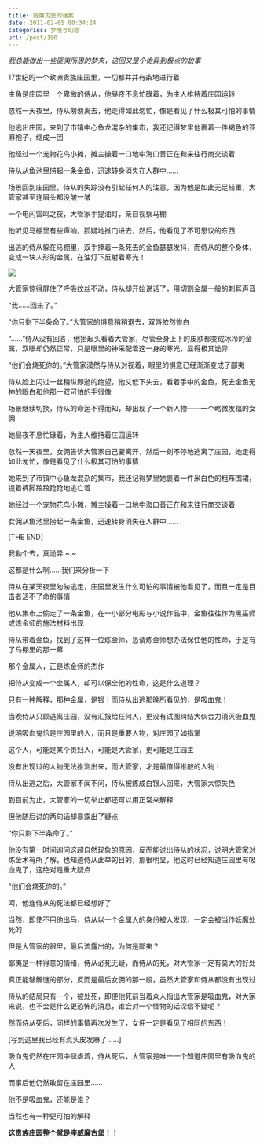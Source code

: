 ```yaml
---
title: 威廉古堡的谜案
date: 2011-02-05 00:34:24
categories: 梦境与幻想
url: /post/190
---
```


_我总能做出一些匪夷所思的梦来，这回又是个诡异到极点的故事_

17世纪的一个欧洲贵族庄园里，一切都井井有条地进行着

主角是庄园里一个卑微的侍从，他昼夜不息忙碌着，为主人维持着庄园运转

忽然一天夜里，侍从匆匆离去，他走得如此匆忙，像是看见了什么极其可怕的事情

他逃出庄园，来到了市镇中心鱼龙混杂的集市，我还记得梦里他裹着一件褐色的亚麻袍子，缩成一团

他经过一个宠物花鸟小摊，摊主操着一口地中海口音正在和来往行商交谈着

侍从从鱼池里捞起一条金鱼，迅速转身消失在人群中……

场景回到庄园里，侍从的失踪没有引起任何人的注意，因为他是如此无足轻重，大管家甚至连眉头都没皱一皱

一个电闪雷鸣之夜，大管家手提油灯，亲自视察马棚

他听见马棚里有些声响，狐疑地推门进去，然后，他看见了不可思议的东西

出逃的侍从躲在马棚里，双手捧着一条死去的金鱼瑟瑟发抖，而侍从的整个身体，变成一块人形的金属，在油灯下反射着寒光！

![](https://storageapi.fleek.co/0a3a8890-e65e-47ce-93d7-0442b9209d38-bucket/blog/posts/2011-02/02-05/106.jpg)

大管家惊得屏住了呼吸纹丝不动，侍从却开始说话了，用切割金属一般的刺耳声音

“我……回来了。”

“你只剩下半条命了。”大管家的惧意稍稍退去，双唇依然惨白

“……”侍从没有回答，他抬起头看着大管家，尽管全身上下的皮肤都变成冰冷的金属，双眼却仍然正常，只是眼里的神采配着这一身的寒光，显得极其诡异

“他们会烧死你的。”大管家漠然与侍从对视着，眼里的惧意已经渐渐变成了鄙夷

侍从脸上闪过一丝稍纵即逝的绝望，他又低下头去，看着手中的金鱼，死去金鱼无神的眼白和他那一双可怕的手很像

场景继续切换，侍从的命运不得而知，却出现了一个新人物——一个略微发福的女佣

她昼夜不息忙碌着，为主人维持着庄园运转

忽然一天夜里，女佣告诉大管家自己要离开，然后一刻不停地逃离了庄园，她走得如此匆忙，像是看见了什么极其可怕的事情

她来到了市镇中心鱼龙混杂的集市，我还记得梦里她裹着一件米白色的粗布围裙，提着裤脚踉踉跄跄地逃亡着

她经过一个宠物花鸟小摊，摊主操着一口地中海口音正在和来往行商交谈着

女佣从鱼池里捞起一条金鱼，迅速转身消失在人群中……

[THE END]

我勒个去，真诡异   ~.~

这都是什么啊……我们来分析一下

侍从在某天夜里匆匆逃走，庄园里发生什么可怕的事情被他看见了，而且一定是目击者活不了命的事情

他从集市上偷走了一条金鱼，在一小部分电影与小说作品中，金鱼往往作为黑巫师或炼金师的施法材料出现

侍从带着金鱼，找到了这样一位炼金师，恳请炼金师想办法保住他的性命，于是有了马棚里的那一幕

那个金属人，正是炼金师的杰作

把侍从变成一个金属人，却可以保全他的性命，这是什么道理？

只有一种解释，那种金属，是银！而侍从出逃那晚所看见的，是吸血鬼！

当晚侍从只顾逃离庄园，没有汇报给任何人，更没有试图纠结大伙合力消灭吸血鬼

说明吸血鬼恰是庄园里的人，而且是重要人物，对庄园了如指掌

这个人，可能是某个贵妇人，可能是大管家，更可能是庄园主

没有出现过的人物无法推测出来，而大管家，才是最值得推敲的人物！

侍从出逃之后，大管家不闻不问，侍从被炼成白银人回来，大管家大惊失色

到目前为止，大管家的一切举止都还可以用正常来解释

但他随后说的两句话却暴露出了疑点

“你只剩下半条命了。”

他没有第一时间询问这超自然现象的原因，反而能说出侍从的状况，说明大管家对炼金术有所了解，也知道侍从此举的目的，那很明显，他这时已经知道庄园里有吸血鬼了，这绝对是重大疑点

“他们会烧死你的。”

呵，他连侍从的死法都已经想好了

当然，即使不用他出马，侍从以一个金属人的身份被人发现，一定会被当作妖魔处死的

但是大管家的眼里，最后流露出的，为何是鄙夷？

鄙夷是一种得意的情绪，侍从必死无疑，而侍从的死，对大管家一定有莫大的好处

真正能够解谜的部分，反而是最后女佣的那一段，虽然大管家和侍从都没有出现过

侍从的结局只有一个，被处死，即便他死前当着众人指出大管家是吸血鬼，对大家来说，也不会是什么更恐怖的消息，谁会对一个怪物的话深信不疑呢？

然而侍从死后，同样的事情再次发生了，女佣一定是看见了相同的东西！

[写到这里我已经有点头皮发麻了……]

吸血鬼仍然在庄园中肆虐着，侍从死后，大管家是唯一一个知道庄园里有吸血鬼的人

而事后他仍然敢留在庄园里……

他不是吸血鬼，还能是谁？

当然也有一种更可怕的解释

**这贵族庄园整个就是座威廉古堡！！**